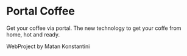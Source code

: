 # Portal Coffee

Get your coffee via portal.
The new technology to get your coffe from home, hot and ready.

WebProject by Matan Konstantini